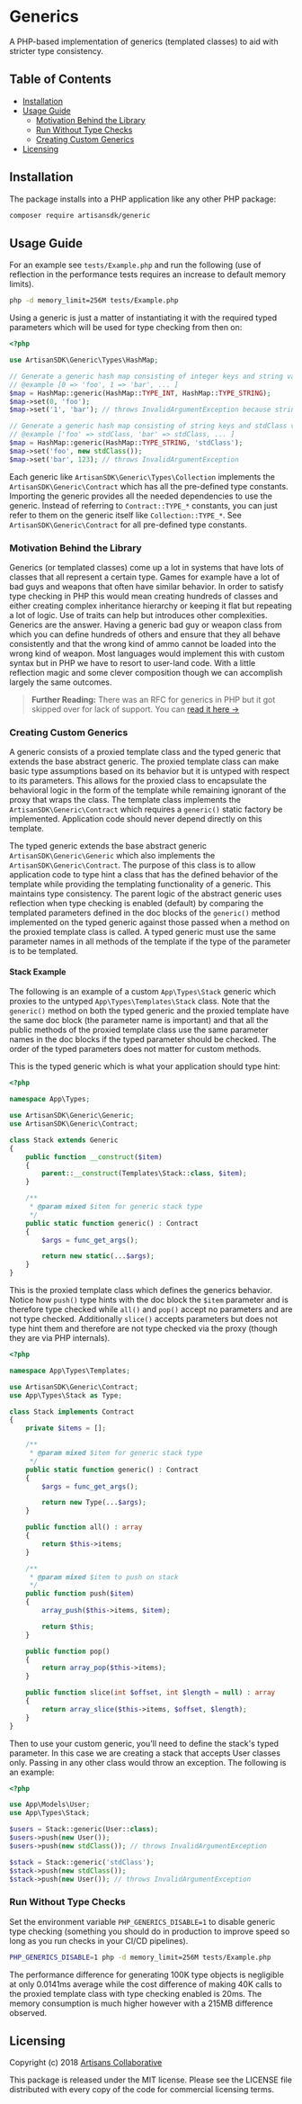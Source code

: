 # Generics

A PHP-based implementation of generics (templated classes) to aid with stricter type consistency.

## Table of Contents

- [Installation](#installation)
- [Usage Guide](#usage-guide)
    - [Motivation Behind the Library](#motivation-behind-the-library)
    - [Run Without Type Checks](#run-without-type-checks)
    - [Creating Custom Generics](#creating-custom-generics)
- [Licensing](#licensing)

## Installation

The package installs into a PHP application like any other PHP package:

```bash
composer require artisansdk/generic
```

## Usage Guide

For an example see `tests/Example.php` and run the following (use of reflection
in the performance tests requires an increase to default memory limits).

```bash
php -d memory_limit=256M tests/Example.php
```

Using a generic is just a matter of instantiating it with the required typed
parameters which will be used for type checking from then on:

```php
<?php

use ArtisanSDK\Generic\Types\HashMap;

// Generate a generic hash map consisting of integer keys and string values
// @example [0 => 'foo', 1 => 'bar', ... ]
$map = HashMap::generic(HashMap::TYPE_INT, HashMap::TYPE_STRING);
$map->set(0, 'foo');
$map->set('1', 'bar'); // throws InvalidArgumentException because string is first parameter

// Generate a generic hash map consisting of string keys and stdClass values
// @example ['foo' => stdClass, 'bar' => stdClass, ... ]
$map = HashMap::generic(HashMap::TYPE_STRING, 'stdClass');
$map->set('foo', new stdClass());
$map->set('bar', 123); // throws InvalidArgumentException
```

Each generic like `ArtisanSDK\Generic\Types\Collection` implements the `ArtisanSDK\Generic\Contract` which has all the pre-defined type constants.
Importing the generic provides all the needed dependencies to use the generic.
Instead of referring to `Contract::TYPE_*` constants, you can just refer to them
on the generic itself like `Collection::TYPE_*`. See `ArtisanSDK\Generic\Contract`
for all pre-defined type constants.

### Motivation Behind the Library

Generics (or templated classes) come up a lot in systems that have lots of classes
that all represent a certain type. Games for example have a lot of bad guys and
weapons that often have similar behavior. In order to satisfy type checking in PHP
this would mean creating hundreds of classes and either creating complex inheritance
hierarchy or keeping it flat but repeating a lot of logic. Use of traits can help
but introduces other complexities. Generics are the answer. Having a generic bad
guy or weapon class from which you can define hundreds of others and ensure that
they all behave consistently and that the wrong kind of ammo cannot be loaded into
the wrong kind of weapon. Most languages would implement this with custom syntax
but in PHP we have to resort to user-land code. With a little reflection magic
and some clever composition though we can accomplish largely the same outcomes.

> **Further Reading:** There was an RFC for generics in PHP but it got skipped
over for lack of support. You can [read it here &rarr;](https://wiki.php.net/rfc/generics)

### Creating Custom Generics

A generic consists of a proxied template class and the typed generic that extends
the base abstract generic. The proxied template class can make basic type assumptions
based on its behavior but it is untyped with respect to its parameters. This allows
for the proxied class to encapsulate the behavioral logic in the form of the template
while remaining ignorant of the proxy that wraps the class. The template class implements
the `ArtisanSDK\Generic\Contract` which requires a `generic()` static factory
be implemented. Application code should never depend directly on this template.

The typed generic extends the base abstract generic `ArtisanSDK\Generic\Generic`
which also implements the `ArtisanSDK\Generic\Contract`. The purpose of this class
is to allow application code to type hint a class that has the defined behavior
of the template while providing the templating functionality of a generic. This
maintains type consistency. The parent logic of the abstract generic uses reflection
when type checking is enabled (default) by comparing the templated parameters defined
in the doc blocks of the `generic()` method implemented on the typed generic against
those passed when a method on the proxied template class is called. A typed generic
must use the same parameter names in all methods of the template if the type of the
parameter is to be templated.

#### Stack Example

The following is an example of a custom `App\Types\Stack` generic which proxies
to the untyped `App\Types\Templates\Stack` class. Note that the `generic()` method on
both the typed generic and the proxied template have the same doc block (the
parameter name is important) and that all the public methods of the proxied
template class use the same parameter names in the doc blocks if the typed parameter
should be checked. The order of the typed parameters does not matter for custom
methods.

This is the typed generic which is what your application should type hint:

```php
<?php

namespace App\Types;

use ArtisanSDK\Generic\Generic;
use ArtisanSDK\Generic\Contract;

class Stack extends Generic
{
    public function __construct($item)
    {
        parent::__construct(Templates\Stack::class, $item);
    }

    /**
     * @param mixed $item for generic stack type
     */
    public static function generic() : Contract
    {
        $args = func_get_args();

        return new static(...$args);
    }
}
```

This is the proxied template class which defines the generics behavior. Notice
how `push()` type hints with the doc block the `$item` parameter and is therefore
type checked while `all()` and `pop()` accept no parameters and are not type checked.
Additionally `slice()` accepts parameters but does not type hint them and therefore
are not type checked via the proxy (though they are via PHP internals).

```php
<?php

namespace App\Types\Templates;

use ArtisanSDK\Generic\Contract;
use App\Types\Stack as Type;

class Stack implements Contract
{
    private $items = [];

    /**
     * @param mixed $item for generic stack type
     */
    public static function generic() : Contract
    {
        $args = func_get_args();

        return new Type(...$args);
    }

    public function all() : array
    {
        return $this->items;
    }

    /**
     * @param mixed $item to push on stack
     */
    public function push($item)
    {
        array_push($this->items, $item);

        return $this;
    }

    public function pop()
    {
        return array_pop($this->items);
    }

    public function slice(int $offset, int $length = null) : array
    {
        return array_slice($this->items, $offset, $length);
    }
}
```

Then to use your custom generic, you'll need to define the stack's typed parameter.
In this case we are creating a stack that accepts User classes only. Passing in
any other class would throw an exception. The following is an example:

```php
<?php

use App\Models\User;
use App\Types\Stack;

$users = Stack::generic(User::class);
$users->push(new User());
$users->push(new stdClass()); // throws InvalidArgumentException

$stack = Stack::generic('stdClass');
$stack->push(new stdClass());
$stack->push(new User()); // throws InvalidArgumentException
```

### Run Without Type Checks

Set the environment variable `PHP_GENERICS_DISABLE=1` to disable generic type
checking (something you should do in production to improve speed so long as you
run checks in your CI/CD pipelines).

```bash
PHP_GENERICS_DISABLE=1 php -d memory_limit=256M tests/Example.php
```

The performance difference for generating 100K type objects is negligible at only
0.0141ms average while the cost difference of making 40K calls to the proxied
template class with type checking enabled is 20ms. The memory consumption is much
higher however with a 215MB difference observed.

## Licensing

Copyright (c) 2018 [Artisans Collaborative](https://artisanscollaborative.com)

This package is released under the MIT license. Please see the LICENSE file
distributed with every copy of the code for commercial licensing terms.
